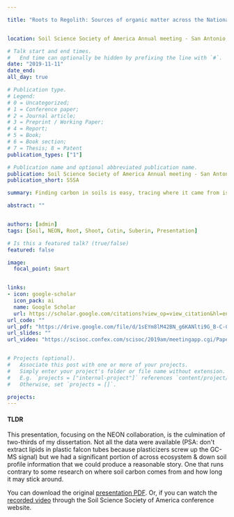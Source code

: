 ```yaml
---

title: "Roots to Regolith: Sources of organic matter across the National Ecological Observatory Network (NEON) soil plots" 


location: Soil Science Society of America Annual meeting - San Antonio, TX

# Talk start and end times.
#   End time can optionally be hidden by prefixing the line with `#`.
date: "2019-11-11"
date_end: 
all_day: true

# Publication type.
# Legend: 
# 0 = Uncategorized; 
# 1 = Conference paper; 
# 2 = Journal article;
# 3 = Preprint / Working Paper; 
# 4 = Report; 
# 5 = Book; 
# 6 = Book section;
# 7 = Thesis; 8 = Patent
publication_types: ["1"]

# Publication name and optional abbreviated publication name.
publication: Soil Science Society of America Annual meeting - San Antonio, TX
publication_short: SSSA

summary: Finding carbon in soils is easy, tracing where it came from is hard and tracing that carbon *down* the soil profile is even harder. Here I presented some of my dissertation work where we examine plant derived carbon compounds across the NEON sites, and down soil profiles often reaching 1-meter or more in depth.

abstract: ""


authors: [admin]
tags: [Soil, NEON, Root, Shoot, Cutin, Suberin, Presentation]

# Is this a featured talk? (true/false)
featured: false

image: 
  focal_point: Smart


links:
- icon: google-scholar 
  icon_pack: ai
  name: Google Scholar
  url: https://scholar.google.com/citations?view_op=view_citation&hl=en&user=miYEsFoAAAAJ&citation_for_view=miYEsFoAAAAJ:aqlVkmm33-oC 
url_code: ""
url_pdf: "https://drive.google.com/file/d/1sEYm8lM42BN_g6KANlti9G_B-C-CulYc/view?usp=sharing"
url_slides: ""
url_video: "https://scisoc.confex.com/scisoc/2019am/meetingapp.cgi/Paper/122599"


# Projects (optional).
#   Associate this post with one or more of your projects.
#   Simply enter your project's folder or file name without extension.
#   E.g. `projects = ["internal-project"]` references `content/project/deep-learning/index.md`.
#   Otherwise, set `projects = []`.

projects:
---
```


#### TLDR

This presentation, focusing on the NEON collaboration, is the culmination of two-thirds of my dissertation. Not all the data were available (PSA: don't extract lipids in plastic falcon tubes because plasticizers screw up the GC-MS signal) but we had a significant portion of across ecosystem & down soil profile information that we could produce a reasonable story. One that runs contrary to some research on where soil carbon comes from and how long it may stick around. 


You can download the original [presentation PDF](https://drive.google.com/file/d/1sEYm8lM42BN_g6KANlti9G_B-C-CulYc/view?usp=sharing). Or, if you can watch the [recorded video](https://scisoc.confex.com/scisoc/2019am/meetingapp.cgi/Paper/122599) through the Soil Science Society of America conference website.
